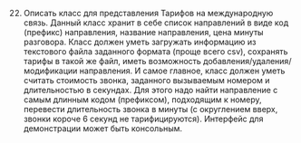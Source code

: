 22. Описать класс для представления Тарифов на международную связь. Данный класс 
хранит в себе список направлений в виде код (префикс) направления, название 
направления, цена минуты разговора. Класс должен уметь загружать информацию из 
текстового файла заданного формата (проще всего csv), сохранять тарифы в такой же 
файл, иметь возможность добавления/удаления/модификации направления. И самое 
главное, класс должен уметь считать стоимость звонка, заданного вызываемым номером 
и длительностью в секундах. Для этого надо найти направление с самым длинным кодом 
(префиксом), подходящим к номеру, перевести длительность звонка в минуты (с 
округлением вверх, звонки короче 6 секунд не тарифицируются). Интерфейс для 
демонстрации может быть консольным.
